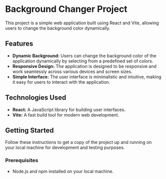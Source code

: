 # Background Changer Project

This project is a simple web application built using React and Vite, allowing users to change the background color dynamically.

## Features

- **Dynamic Background:** Users can change the background color of the application dynamically by selecting from a predefined set of colors.
- **Responsive Design:** The application is designed to be responsive and work seamlessly across various devices and screen sizes.
- **Simple Interface:** The user interface is minimalistic and intuitive, making it easy for users to interact with the application.

## Technologies Used

- **React:** A JavaScript library for building user interfaces.
- **Vite:** A fast build tool for modern web development.

## Getting Started

Follow these instructions to get a copy of the project up and running on your local machine for development and testing purposes.

### Prerequisites

- Node.js and npm installed on your local machine.


